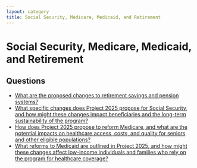 ```yaml
---
layout: category
title: Social Security, Medicare, Medicaid, and Retirement
---
```


# Social Security, Medicare, Medicaid, and Retirement

## Questions

- [What are the proposed changes to retirement savings and pension systems?](/questions/050-retirement-savings-pension-systems.html)
- [What specific changes does Project 2025 propose for Social Security, and how might these changes impact beneficiaries and the long-term sustainability of the program?](/questions/072-social-security-changes-impact-beneficiaries.html)
- [How does Project 2025 propose to reform Medicare, and what are the potential impacts on healthcare access, costs, and quality for seniors and other eligible populations?](/questions/073-medicare-reform-healthcare-access-quality.html)
- [What reforms to Medicaid are outlined in Project 2025, and how might these changes affect low-income individuals and families who rely on the program for healthcare coverage?](/questions/074-medicaid-reforms-low-income-individuals-families.html)
